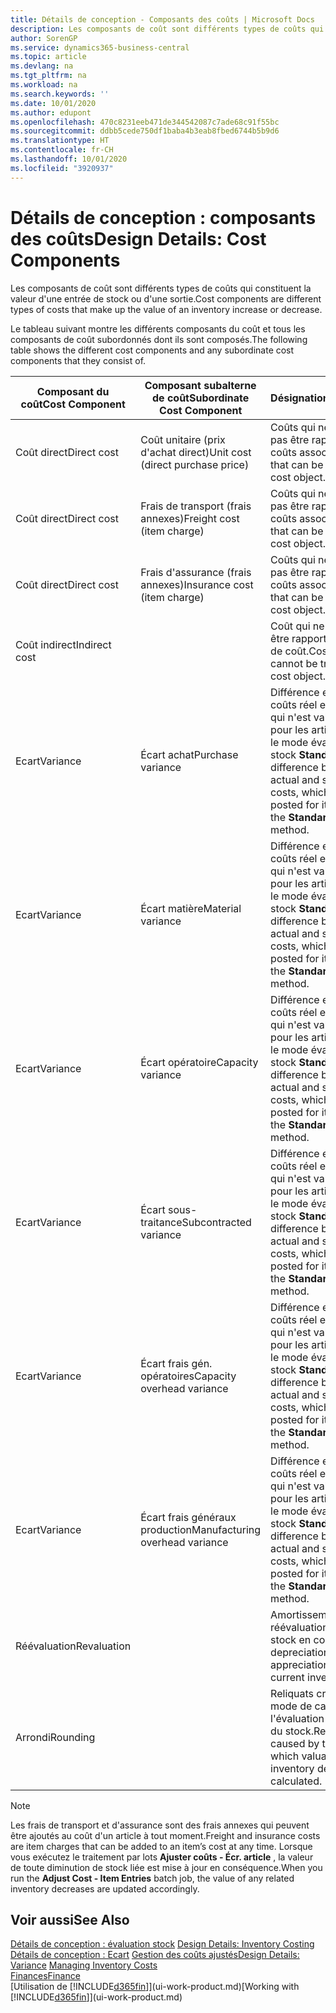 ```yaml
---
title: Détails de conception - Composants des coûts | Microsoft Docs
description: Les composants de coût sont différents types de coûts qui constituent la valeur d'une entrée de stock ou d'une sortie.
author: SorenGP
ms.service: dynamics365-business-central
ms.topic: article
ms.devlang: na
ms.tgt_pltfrm: na
ms.workload: na
ms.search.keywords: ''
ms.date: 10/01/2020
ms.author: edupont
ms.openlocfilehash: 470c8231eeb471de344542087c7ade68c91f55bc
ms.sourcegitcommit: ddbb5cede750df1baba4b3eab8fbed6744b5b9d6
ms.translationtype: HT
ms.contentlocale: fr-CH
ms.lasthandoff: 10/01/2020
ms.locfileid: "3920937"
---
```

# <a name="design-details-cost-components"></a><span data-ttu-id="339c8-103">Détails de conception : composants des coûts</span><span class="sxs-lookup"><span data-stu-id="339c8-103">Design Details: Cost Components</span></span>
<span data-ttu-id="339c8-104">Les composants de coût sont différents types de coûts qui constituent la valeur d'une entrée de stock ou d'une sortie.</span><span class="sxs-lookup"><span data-stu-id="339c8-104">Cost components are different types of costs that make up the value of an inventory increase or decrease.</span></span>  

 <span data-ttu-id="339c8-105">Le tableau suivant montre les différents composants du coût et tous les composants de coût subordonnés dont ils sont composés.</span><span class="sxs-lookup"><span data-stu-id="339c8-105">The following table shows the different cost components and any subordinate cost components that they consist of.</span></span>  

|<span data-ttu-id="339c8-106">Composant du coût</span><span class="sxs-lookup"><span data-stu-id="339c8-106">Cost Component</span></span>|<span data-ttu-id="339c8-107">Composant subalterne de coût</span><span class="sxs-lookup"><span data-stu-id="339c8-107">Subordinate Cost Component</span></span>|<span data-ttu-id="339c8-108">Désignation</span><span class="sxs-lookup"><span data-stu-id="339c8-108">Description</span></span>|  
|--------------------|--------------------------------|---------------------------------------|  
|<span data-ttu-id="339c8-109">Coût direct</span><span class="sxs-lookup"><span data-stu-id="339c8-109">Direct cost</span></span>|<span data-ttu-id="339c8-110">Coût unitaire (prix d'achat direct)</span><span class="sxs-lookup"><span data-stu-id="339c8-110">Unit cost (direct purchase price)</span></span>|<span data-ttu-id="339c8-111">Coûts qui ne peuvent pas être rapportés à des coûts associés.</span><span class="sxs-lookup"><span data-stu-id="339c8-111">Cost that can be traced to a cost object.</span></span>|  
|<span data-ttu-id="339c8-112">Coût direct</span><span class="sxs-lookup"><span data-stu-id="339c8-112">Direct cost</span></span>|<span data-ttu-id="339c8-113">Frais de transport (frais annexes)</span><span class="sxs-lookup"><span data-stu-id="339c8-113">Freight cost (item charge)</span></span>|<span data-ttu-id="339c8-114">Coûts qui ne peuvent pas être rapportés à des coûts associés.</span><span class="sxs-lookup"><span data-stu-id="339c8-114">Cost that can be traced to a cost object.</span></span>|  
|<span data-ttu-id="339c8-115">Coût direct</span><span class="sxs-lookup"><span data-stu-id="339c8-115">Direct cost</span></span>|<span data-ttu-id="339c8-116">Frais d'assurance (frais annexes)</span><span class="sxs-lookup"><span data-stu-id="339c8-116">Insurance cost (item charge)</span></span>|<span data-ttu-id="339c8-117">Coûts qui ne peuvent pas être rapportés à des coûts associés.</span><span class="sxs-lookup"><span data-stu-id="339c8-117">Cost that can be traced to a cost object.</span></span>|  
|<span data-ttu-id="339c8-118">Coût indirect</span><span class="sxs-lookup"><span data-stu-id="339c8-118">Indirect cost</span></span>||<span data-ttu-id="339c8-119">Coût qui ne peut pas être rapporté à un objet de coût.</span><span class="sxs-lookup"><span data-stu-id="339c8-119">Cost that cannot be traced to a cost object.</span></span>|  
|<span data-ttu-id="339c8-120">Ecart</span><span class="sxs-lookup"><span data-stu-id="339c8-120">Variance</span></span>|<span data-ttu-id="339c8-121">Écart achat</span><span class="sxs-lookup"><span data-stu-id="339c8-121">Purchase variance</span></span>|<span data-ttu-id="339c8-122">Différence entre les coûts réel et standard, qui n'est validée que pour les articles utilisant le mode évaluation stock **Standard** .</span><span class="sxs-lookup"><span data-stu-id="339c8-122">The difference between actual and standard costs, which is only posted for items using the **Standard** costing method.</span></span>|  
|<span data-ttu-id="339c8-123">Ecart</span><span class="sxs-lookup"><span data-stu-id="339c8-123">Variance</span></span>|<span data-ttu-id="339c8-124">Écart matière</span><span class="sxs-lookup"><span data-stu-id="339c8-124">Material variance</span></span>|<span data-ttu-id="339c8-125">Différence entre les coûts réel et standard, qui n'est validée que pour les articles utilisant le mode évaluation stock **Standard** .</span><span class="sxs-lookup"><span data-stu-id="339c8-125">The difference between actual and standard costs, which is only posted for items using the **Standard** costing method.</span></span>|  
|<span data-ttu-id="339c8-126">Ecart</span><span class="sxs-lookup"><span data-stu-id="339c8-126">Variance</span></span>|<span data-ttu-id="339c8-127">Écart opératoire</span><span class="sxs-lookup"><span data-stu-id="339c8-127">Capacity variance</span></span>|<span data-ttu-id="339c8-128">Différence entre les coûts réel et standard, qui n'est validée que pour les articles utilisant le mode évaluation stock **Standard** .</span><span class="sxs-lookup"><span data-stu-id="339c8-128">The difference between actual and standard costs, which is only posted for items using the **Standard** costing method.</span></span>|  
|<span data-ttu-id="339c8-129">Ecart</span><span class="sxs-lookup"><span data-stu-id="339c8-129">Variance</span></span>|<span data-ttu-id="339c8-130">Écart sous-traitance</span><span class="sxs-lookup"><span data-stu-id="339c8-130">Subcontracted variance</span></span>|<span data-ttu-id="339c8-131">Différence entre les coûts réel et standard, qui n'est validée que pour les articles utilisant le mode évaluation stock **Standard** .</span><span class="sxs-lookup"><span data-stu-id="339c8-131">The difference between actual and standard costs, which is only posted for items using the **Standard** costing method.</span></span>|  
|<span data-ttu-id="339c8-132">Ecart</span><span class="sxs-lookup"><span data-stu-id="339c8-132">Variance</span></span>|<span data-ttu-id="339c8-133">Écart frais gén. opératoires</span><span class="sxs-lookup"><span data-stu-id="339c8-133">Capacity overhead variance</span></span>|<span data-ttu-id="339c8-134">Différence entre les coûts réel et standard, qui n'est validée que pour les articles utilisant le mode évaluation stock **Standard** .</span><span class="sxs-lookup"><span data-stu-id="339c8-134">The difference between actual and standard costs, which is only posted for items using the **Standard** costing method.</span></span>|  
|<span data-ttu-id="339c8-135">Ecart</span><span class="sxs-lookup"><span data-stu-id="339c8-135">Variance</span></span>|<span data-ttu-id="339c8-136">Écart frais généraux production</span><span class="sxs-lookup"><span data-stu-id="339c8-136">Manufacturing overhead variance</span></span>|<span data-ttu-id="339c8-137">Différence entre les coûts réel et standard, qui n'est validée que pour les articles utilisant le mode évaluation stock **Standard** .</span><span class="sxs-lookup"><span data-stu-id="339c8-137">The difference between actual and standard costs, which is only posted for items using the **Standard** costing method.</span></span>|  
|<span data-ttu-id="339c8-138">Réévaluation</span><span class="sxs-lookup"><span data-stu-id="339c8-138">Revaluation</span></span>||<span data-ttu-id="339c8-139">Amortissement ou réévaluation de la valeur stock en cours.</span><span class="sxs-lookup"><span data-stu-id="339c8-139">A depreciation or appreciation of the current inventory value.</span></span>|  
|<span data-ttu-id="339c8-140">Arrondi</span><span class="sxs-lookup"><span data-stu-id="339c8-140">Rounding</span></span>||<span data-ttu-id="339c8-141">Reliquats créés par le mode de calcul de l'évaluation des sorties du stock.</span><span class="sxs-lookup"><span data-stu-id="339c8-141">Residuals caused by the way in which valuation of inventory decreases are calculated.</span></span>|  

> [!NOTE]  
>  <span data-ttu-id="339c8-142">Les frais de transport et d'assurance sont des frais annexes qui peuvent être ajoutés au coût d'un article à tout moment.</span><span class="sxs-lookup"><span data-stu-id="339c8-142">Freight and insurance costs are item charges that can be added to an item’s cost at any time.</span></span> <span data-ttu-id="339c8-143">Lorsque vous exécutez le traitement par lots **Ajuster coûts - Écr. article** , la valeur de toute diminution de stock liée est mise à jour en conséquence.</span><span class="sxs-lookup"><span data-stu-id="339c8-143">When you run the **Adjust Cost - Item Entries** batch job, the value of any related inventory decreases are updated accordingly.</span></span>  

## <a name="see-also"></a><span data-ttu-id="339c8-144">Voir aussi</span><span class="sxs-lookup"><span data-stu-id="339c8-144">See Also</span></span>  
 <span data-ttu-id="339c8-145">[Détails de conception : évaluation stock](design-details-inventory-costing.md) </span><span class="sxs-lookup"><span data-stu-id="339c8-145">[Design Details: Inventory Costing](design-details-inventory-costing.md) </span></span>  
 <span data-ttu-id="339c8-146">[Détails de conception : Ecart](design-details-variance.md) [Gestion des coûts ajustés](finance-manage-inventory-costs.md)</span><span class="sxs-lookup"><span data-stu-id="339c8-146">[Design Details: Variance](design-details-variance.md) [Managing Inventory Costs](finance-manage-inventory-costs.md)</span></span>  
 [<span data-ttu-id="339c8-147">Finances</span><span class="sxs-lookup"><span data-stu-id="339c8-147">Finance</span></span>](finance.md)  
 <span data-ttu-id="339c8-148">[Utilisation de [!INCLUDE[d365fin](includes/d365fin_md.md)]](ui-work-product.md)</span><span class="sxs-lookup"><span data-stu-id="339c8-148">[Working with [!INCLUDE[d365fin](includes/d365fin_md.md)]](ui-work-product.md)</span></span>  
